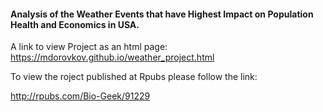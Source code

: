#### Analysis of the Weather Events that have Highest Impact on Population Health and Economics in USA.

A link to view Project as an html page: https://mdorovkov.github.io/weather_project.html

To view the roject published at Rpubs please follow the link:

http://rpubs.com/Bio-Geek/91229
